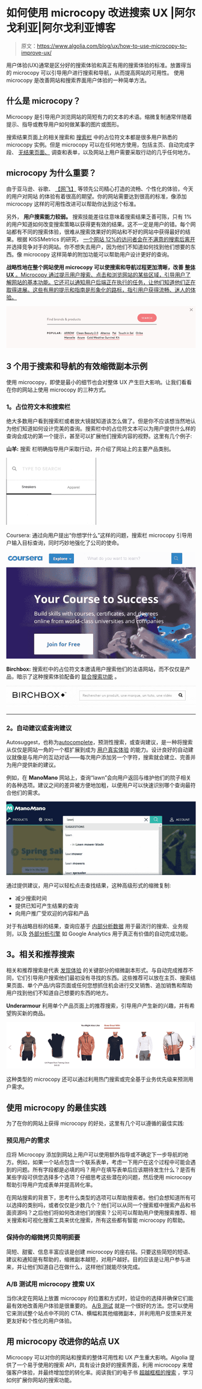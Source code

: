 # 如何使用 microcopy 改进搜索 UX |阿尔戈利亚|阿尔戈利亚博客

> 原文：<https://www.algolia.com/blog/ux/how-to-use-microcopy-to-improve-ux/>

用户体验(UX)通常是区分好的搜索体验和真正有用的搜索体验的标准。放置得当的 microcopy 可以引导用户进行搜索和导航，从而提高网站的可用性。 使用 microcopy 是改善网站和搜索界面用户体验的一种简单方法。

## [](#what-is-microcopy)什么是 microcopy？

Microcopy 是引导用户浏览网站的简短有力的文本的术语。缩微复制通常伴随着提示、指导或教导用户如何做某事的图片或图形。

搜索结果页面上的相关搜索和 [搜索栏](https://blog.algolia.com/3-key-ux-design-elements-of-the-search-bar/) 中的占位符文本都是很多用户熟悉的 microcopy 实例。但是 microcopy 可以在任何地方使用，包括主页、自动完成字段、 [无结果页面、](https://blog.algolia.com/avoid-no-results-pages/) 调查和表单，以及网站上用户需要采取行动的几乎任何地方。

## [](#why-does-microcopy-matter)microcopy 为什么重要？

由于亚马逊、谷歌、 [【网飞】](https://resources.algolia.com/media/building-a-netflix-style-search-discovery-experience) 等领先公司精心打造的流畅、个性化的体验，今天的用户对网站 的体验有着很高的期望。你的网站需要达到很高的标准，像添加 microcopy 这样的可用性改进可以帮助你达到这个标准。

另外， **用户搜索能力较弱。** 搜索技能差往往意味着搜索结果乏善可陈，只有 1%的用户知道如何改变搜索策略以获得更有效的结果。这不一定是用户的错。每个网站都有不同的搜索体验，很难从搜索效果好的网站和不好的网站中获得最好的结果。根据 KISSMetrics 的研究， [一个网站 12%的访问者会在不满意的搜索后离开](https://blog.algolia.com/advanced-search-experience-for-e-commerce/) 并选择竞争对手的网站。你不想失去用户，因为他们不知道如何找到他们想要的东西。像 microcopy 这样简单的附加功能可以帮助用户设计更好的查询。

**战略性地在整个网站使用 microcopy 可以使搜索和导航过程更加清晰，改善** [**整体 UX** 。Microcopy 通过提示用户搜索、点击和浏览网站的某些区域，引导用户了解网站的基本功能。它还可以通知用户后端正在执行的任务，让他们知道他们正在取得进展。这些有用的提示和指南是形象化的路标，指引用户获得流畅、迷人的体验。](https://www.pcmag.com/encyclopedia/term/user-experience)

![Birchbox search](img/6fea36ea0f0a5aef34d9f4a5d0ab999f.png)

## [](#3-examples-of-effective-microcopy-for-search-and-navigation)3 个用于搜索和导航的有效缩微副本示例

使用 microcopy，即使是最小的细节也会对整体 UX 产生巨大影响。让我们看看在你的网站上使用 microcopy 的三种方式。

### [](#1-placeholder-text-and-the-search-bar%c2%a0)1。占位符文本和搜索栏

绝大多数用户看到搜索栏或者放大镜就知道该怎么做了。但是你不应该想当然地认为他们知道如何设计完美的查询。搜索栏中的占位符文本可以为用户提供什么样的查询会成功的第一个提示，甚至可以扩展他们搜索内容的视野。这里有几个例子:

**山羊:** 搜索 栏明确指导用户采取行动，并介绍了网站上的主要产品类别。

![Goat's search bar expressly directs users to take action](img/4daab119eb4e69aa59e289b52d015e5f.png)

Coursera: 通过向用户提出“你想学什么”这样的问题，搜索栏 microcopy 引导用户输入目标查询，同时巧妙地强化了公司的使命。

![Coursera's search bar microcopy primes the user to input on-target queries](img/7a8a65ebb4e52cede42d540d05b6c506.png)

**Birchbox:** 搜索栏中的占位符文本邀请用户搜索他们的法语网站，而不仅仅是产品，暗示了这种搜索体验配备的 [联合搜索功能](https://blog.algolia.com/federated-search-benefits-and-challenges/) 。

![Placeholder text in Birchbox's search bar invites the user to search their French site for more than just products](img/4fb203c917437c4a12b3c4155a8e98a0.png)

****

### [](#2-autosuggest-or-query-suggestions)2。自动建议或查询建议

Autosuggest，也称为[autocomplete](https://blog.algolia.com/search-autocomplete-on-mobile/)，预测性搜索，或查询建议，是一种将搜索从仅仅是网站一角的一个框扩展到成为 [用户真实体验](https://blog.algolia.com/advanced-search-experience-for-e-commerce/) 的能力。设计良好的自动建议就像是与用户的互动对话——每次用户添加另一个字符，搜索就会建立、完善并为用户提供新的建议。

例如，在 **ManoMano** 网站上，查询“lawn”会向用户返回与维护他们的院子相关的各种选项。建议之间的差异被方便地加粗，以便用户可以快速识别哪个查询最符合他们的需求。

![Manomano's search bar](img/06a7229ac639711679d00160cdbb636f.png)

通过提供建议，用户可以轻松点击查找结果，这种高级形式的缩微复制:

*   减少搜索时间
*   提供已知可产生结果的查询
*   向用户推广受欢迎的内容和产品

对于有战略目标的结果，查询应基于 [内部分析数据](https://blog.algolia.com/internal-site-search-analysis/) 用于最流行的搜索、业务规则，以及 [外部分析引擎](https://blog.algolia.com/query-suggestion-ux-like-googles/) 如 Google Analytics 用于真正有价值的自动完成功能。

## [](#3-related-and-recommended-searches)3。相关和推荐搜索

相关和推荐搜索是代表 [发现体验](https://blog.algolia.com/site-search-content-discovery/) 的关键部分的缩微副本形式。与自动完成推荐不同，它们引导用户搜索他们最初没有寻找的东西。这些推荐可以放在主页、搜索结果页面、单个产品/内容页面或任何您想抓住机会进行交叉销售、追加销售和帮助用户找到他们不知道自己想要的东西的地方。

**Underarmour** 利用单个产品页面上的推荐搜索，引导用户产生新的兴趣，并有希望购买新的商品。

![Underarmour leverages recommended searches on individual product pages](img/2b6543d2bb7859fb526ed9660a3269fc.png)

这种类型的 microcopy 还可以通过利用热门搜索或完全基于业务优先级来预测用户需求。

## [](#best-practices-for-using-microcopy)使用 microcopy 的最佳实践

为了在你的网站上获得 microcopy 的好处，这里有几个可以遵循的最佳实践:

### [](#anticipate-the-needs-of-your-users)预见用户的需求

应将 Microcopy 添加到网站上用户可以使用额外指导或不确定下一步导航的地方。例如，如果一个站点包含一个联系表单，考虑一下用户在这个过程中可能会遇到的问题。所有字段都是必填的吗？用户在填写表单后应该期待发生什么？是否有某些字段可供您选择多个选项？仔细思考这些潜在的问题，然后使用 microcopy 帮助引导用户完成表单并提高转化率。

在网站搜索的背景下，思考什么类型的选项可以帮助搜索者。他们会想知道所有可以选择的类别吗，或者仅仅是少数几个？他们可以从同一个搜索框中搜索产品和书面资源吗？之后他们将如何改进他们的搜索？公司可以帮助用户使用搜索推荐、相关搜索和可视化搜索工具来优化搜索，所有这些都有智能 microcopy 的帮助。

### [](#keep-your-microcopy-short-and-to-the-point%c2%a0)保持你的缩微拷贝简明扼要

简短、甜蜜、信息丰富应该是创建 microcopy 的座右铭。只要这些简短的短语、建议和通知是有帮助的，缩微副本越短，对用户越好。目的应该是让用户参与进来，并让他们知道自己在做什么，这样他们就能尽快完成。

### [](#ab-test-search-ux-with-microcopy%c2%a0)A/B 测试用 microcopy 搜索 UX

当你决定在网站上放置 microcopy 的位置和方式时，验证你的选择并确保它们能最有效地改善用户体验是很重要的。 [A/B 测试](https://www.algolia.com/products/search-and-discovery/ab-testing/) 就是一个很好的方法。您可以使用它来测试整个站点中不同的 CTA、横幅和其他缩微副本，并利用用户反馈来开发更友好和个性化的用户体验。

## [](#improve-your-site-ux-with-microcopy)用 microcopy 改进你的站点 UX

Microcopy 可以对你的网站和搜索的整体可用性和 UX 产生重大影响。Algolia 提供了一个易于使用的搜索 API，具有设计良好的搜索界面，利用 microcopy 来增强客户体验，并最终增加您的转化率。阅读我们的电子书 [超越框框的搜索](https://resources.algolia.com/ebooks/search-beyond-the-box-ecommerce-version) ，学习如何扩展你网站的搜索功能。